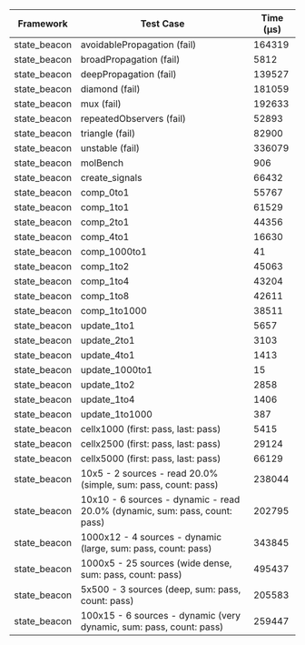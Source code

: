 | Framework | Test Case | Time (μs) |
| --- | --- | --- |
| state_beacon | avoidablePropagation (fail) | 164319 |
| state_beacon | broadPropagation (fail) | 5812 |
| state_beacon | deepPropagation (fail) | 139527 |
| state_beacon | diamond (fail) | 181059 |
| state_beacon | mux (fail) | 192633 |
| state_beacon | repeatedObservers (fail) | 52893 |
| state_beacon | triangle (fail) | 82900 |
| state_beacon | unstable (fail) | 336079 |
| state_beacon | molBench | 906 |
| state_beacon | create_signals | 66432 |
| state_beacon | comp_0to1 | 55767 |
| state_beacon | comp_1to1 | 61529 |
| state_beacon | comp_2to1 | 44356 |
| state_beacon | comp_4to1 | 16630 |
| state_beacon | comp_1000to1 | 41 |
| state_beacon | comp_1to2 | 45063 |
| state_beacon | comp_1to4 | 43204 |
| state_beacon | comp_1to8 | 42611 |
| state_beacon | comp_1to1000 | 38511 |
| state_beacon | update_1to1 | 5657 |
| state_beacon | update_2to1 | 3103 |
| state_beacon | update_4to1 | 1413 |
| state_beacon | update_1000to1 | 15 |
| state_beacon | update_1to2 | 2858 |
| state_beacon | update_1to4 | 1406 |
| state_beacon | update_1to1000 | 387 |
| state_beacon | cellx1000 (first: pass, last: pass) | 5415 |
| state_beacon | cellx2500 (first: pass, last: pass) | 29124 |
| state_beacon | cellx5000 (first: pass, last: pass) | 66129 |
| state_beacon | 10x5 - 2 sources - read 20.0% (simple, sum: pass, count: pass) | 238044 |
| state_beacon | 10x10 - 6 sources - dynamic - read 20.0% (dynamic, sum: pass, count: pass) | 202795 |
| state_beacon | 1000x12 - 4 sources - dynamic (large, sum: pass, count: pass) | 343845 |
| state_beacon | 1000x5 - 25 sources (wide dense, sum: pass, count: pass) | 495437 |
| state_beacon | 5x500 - 3 sources (deep, sum: pass, count: pass) | 205583 |
| state_beacon | 100x15 - 6 sources - dynamic (very dynamic, sum: pass, count: pass) | 259447 |

